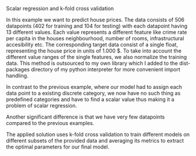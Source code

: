 Scalar regression and k-fold cross validation

In this example we want to predict house prices. The data consists of 506 datapoints (402 for training and 104 for testing) with each datapoint having 13 different values. Each value represents a different feature like crime rate per capita in the houses neighbourhood, number of rooms, infrastructural accesibility etc. The corresponding target data consist of a single float, representing the house price in units of 1.000 $.
To take into account the different value ranges of the single features, we also normalize the training data. This method is outsourced to my own library which I added to the dist-packages directory of my python interpreter for more convenient import handling.

In contrast to the previous example, where our model had to assign each data point to a existing discrete category, we now have no such thing as predefined 
categories and have to find a scalar value thus making it a problem of scalar regression.

Another significant difference is that we have very few datapoints compared to the previous examples.

The applied solution uses k-fold cross validation to train different models on different subsets of the provided data and averaging its metrics to extract the optimal parameters for our final model.
